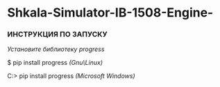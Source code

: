 # Shkala-Simulator-IB-1508-Engine-
### ИНСТРУКЦИЯ ПО ЗАПУСКУ
*Установите библиотеку progress*

$ pip install progress *(Gnu\Linux)*

C:\> pip install progress *(Microsoft Windows)*
